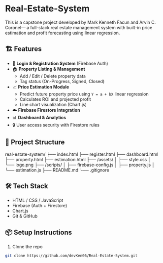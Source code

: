 # Real-Estate-System

This is a capstone project developed by Mark Kenneth Facun and Arvin C. Coronel— a full-stack real estate management system with built-in price estimation and profit forecasting using linear regression.

## 🏗️ Features

- 🔐 **Login & Registration System** (Firebase Auth)
- 🏠 **Property Listing & Management**
  - Add / Edit / Delete property data
  - Tag status (On-Progress, Signed, Closed)
- 📈 **Price Estimation Module**
  - Predict future property price using `Y = a + bX` linear regression
  - Calculates ROI and projected profit
  - Line chart visualization (Chart.js)
- ☁️ **Firebase Firestore Integration**
- 📊 **Dashboard & Analytics**
- 🔒 User access security with Firestore rules

## 📂 Project Structure
real-estate-system/
├── index.html
├── register.html
├── dashboard.html
├── property.html
├── estimation.html
├── /assets/
│ ├── style.css
│ └── logo.png
├── /scripts/
│ ├── firebase-config.js
│ ├── property.js
│ └── estimation.js
├── README.md
└── .gitignore

## 🛠️ Tech Stack

- HTML / CSS / JavaScript
- Firebase (Auth + Firestore)
- Chart.js
- Git & GitHub

## 📦 Setup Instructions

1. Clone the repo  
```bash
git clone https://github.com/devKen06/Real-Estate-System.git
